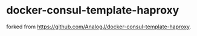 docker-consul-template-haproxy
==============================

forked from https://github.com/AnalogJ/docker-consul-template-haproxy.
